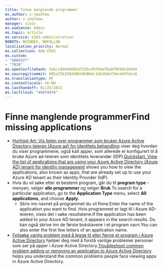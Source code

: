 ```yaml
---
title: Finne manglende programmer
ms.author: v-jmathew
author: v-jmathew
manager: scotv
ms.audience: Admin
ms.topic: article
ms.service: o365-administration
ROBOTS: NOINDEX, NOFOLLOW
localization_priority: Normal
ms.collection: Adm_O365
ms.custom:
- "9004327"
- "7828"
ms.openlocfilehash: 5ebcc89448885df105c49f64af8a9f9598e16544
ms.sourcegitcommit: 605a73b159d30634b064c1b63b0e734ceb3fdec8
ms.translationtype: MT
ms.contentlocale: nb-NO
ms.lasthandoff: 01/25/2021
ms.locfileid: "49974976"
---
```

# <a name="find-missing-applications"></a><span data-ttu-id="0071e-102">Finne manglende programmer</span><span class="sxs-lookup"><span data-stu-id="0071e-102">Find missing applications</span></span>

- <span data-ttu-id="0071e-103">[Hurtigst Art: Vis listen over programmer som bruker Azure Active Directory-leieren (Azure ad) for identitets behandling](https://docs.microsoft.com/azure/active-directory/manage-apps/view-applications-portal) viser deg hvordan du viser programmene, også kalt apper, som allerede er konfigurert til å bruke Azure ad-leieren som identitets leverandør (IDP).</span><span class="sxs-lookup"><span data-stu-id="0071e-103">[Quickstart: View the list of applications that are using your Azure Active Directory (Azure AD) tenant for identity management](https://docs.microsoft.com/azure/active-directory/manage-apps/view-applications-portal) shows you how to view the applications, also known as apps, that are already set up to use your Azure AD tenant as their Identity Provider (IdP).</span></span>
- <span data-ttu-id="0071e-104">Hvis du vil søke etter et bestemt program, går du til **program type** -menyen, velger **alle programmer** og velger **Bruk**.</span><span class="sxs-lookup"><span data-stu-id="0071e-104">To search for a particular application, go to the **Application Type** menu, select **All applications**, and choose **Apply**.</span></span>
  - <span data-ttu-id="0071e-105">Skriv inn navnet på programmet du vil finne.</span><span class="sxs-lookup"><span data-stu-id="0071e-105">Enter the name of the application you want to find.</span></span> <span data-ttu-id="0071e-106">Hvis programmet er lagt til i Azure AD-leieren, vises det i søke resultatene.</span><span class="sxs-lookup"><span data-stu-id="0071e-106">If the application has been added to your Azure AD tenant, it appears in the search results.</span></span> <span data-ttu-id="0071e-107">Du kan også skrive inn de første bokstavene i et program navn.</span><span class="sxs-lookup"><span data-stu-id="0071e-107">You can also enter the first few letters of an application name.</span></span>
- <span data-ttu-id="0071e-108">[Feilsøke vanlig problem med å legge til eller fjerne et program i Azure Active Directory](https://docs.microsoft.com/azure/active-directory/manage-apps/troubleshoot-adding-apps) hjelper deg med å forstå vanlige problemer personer som ser på apper i Azure Active Directory.</span><span class="sxs-lookup"><span data-stu-id="0071e-108">[Troubleshoot common problem adding or removing an application to Azure Active Directory](https://docs.microsoft.com/azure/active-directory/manage-apps/troubleshoot-adding-apps) helps you understand the common problems people face viewing apps in Azure Active Directory.</span></span>
